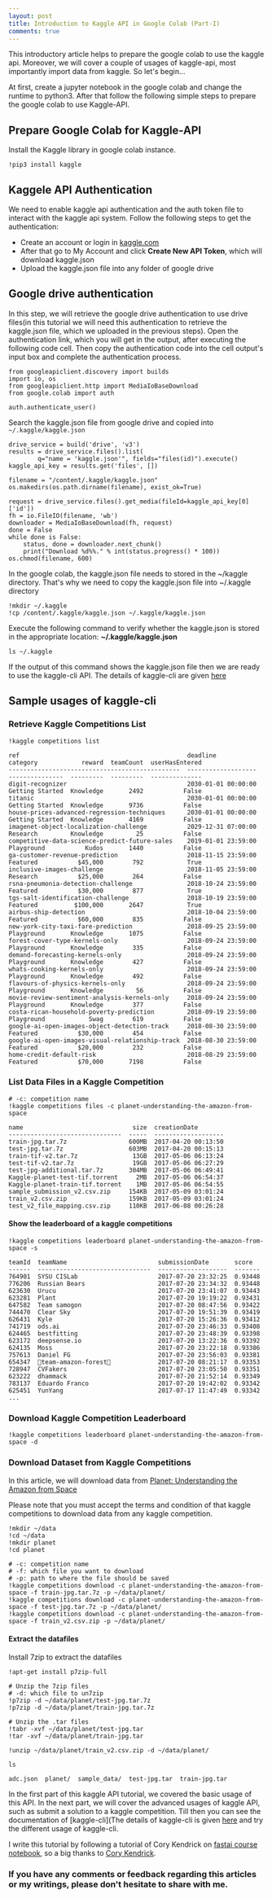 ```yaml
---
layout: post
title: Introduction to Kaggle API in Google Colab (Part-I)
comments: true
---
```


This introductory article helps to prepare the google colab to use the kaggle api. Moreover, we will cover a couple of usages of kaggle-api, most importantly import data from kaggle. So let's begin...

At first, create a jupyter notebook in the google colab and change the runtime to python3. After that follow the following simple steps to prepare the google colab to use Kaggle-API.

## Prepare Google Colab for Kaggle-API

Install the Kaggle library in google colab instance.
```
!pip3 install kaggle
```

## Kaggele API Authentication

We need to enable kaggle api authentication and the auth token file to interact with the kaggle api system. Follow the following steps to get the authentication:

*   Create an account or login in [kaggle.com](https://www.kaggle.com)
*   After that go to My Account and click **Create New API Token**, which will download kaggle.json
*   Upload the kaggle.json file into any folder of google drive



## Google drive authentication
In this step, we will retrieve the google drive authentication to use drive files(in this tutorial we will need this authentication to retrieve the kaggle.json file, which we uploaded in the previous steps). Open the authentication link, which you will get in the output, after executing the following code cell. Then copy the authentication code into the cell output's input box and complete the authentication process.


```
from googleapiclient.discovery import builds
import io, os
from googleapiclient.http import MediaIoBaseDownload
from google.colab import auth

auth.authenticate_user()
```

Search the kaggle.json file from google drive and copied into ```~/.kaggle/kaggle.json```


```
drive_service = build('drive', 'v3')
results = drive_service.files().list(
        q="name = 'kaggle.json'", fields="files(id)").execute()
kaggle_api_key = results.get('files', [])

filename = "/content/.kaggle/kaggle.json"
os.makedirs(os.path.dirname(filename), exist_ok=True)

request = drive_service.files().get_media(fileId=kaggle_api_key[0]['id'])
fh = io.FileIO(filename, 'wb')
downloader = MediaIoBaseDownload(fh, request)
done = False
while done is False:
    status, done = downloader.next_chunk()
    print("Download %d%%." % int(status.progress() * 100))
os.chmod(filename, 600)

```
In the google colab, the kaggle.json file needs to stored in the ~/kaggle directory. That's why we need to copy the kaggle.json file into ~/.kaggle directory
```
!mkdir ~/.kaggle
!cp /content/.kaggle/kaggle.json ~/.kaggle/kaggle.json
```

Execute the following command to verify whether the kaggle.json is stored in the appropriate location: **~/.kaggle/kaggle.json**


```
ls ~/.kaggle
```
If the output of this command shows the kaggle.json file then we are ready to use the kaggle-cli API. The details of kaggle-cli are given [here](https://github.com/floydwch/kaggle-cli)

## Sample usages of kaggle-cli

### Retrieve Kaggle Competitions List


```
!kaggle competitions list
```

    ref                                              deadline             category            reward  teamCount  userHasEntered
    -----------------------------------------------  -------------------  ---------------  ---------  ---------  --------------
    digit-recognizer                                 2030-01-01 00:00:00  Getting Started  Knowledge       2492           False
    titanic                                          2030-01-01 00:00:00  Getting Started  Knowledge       9736           False
    house-prices-advanced-regression-techniques      2030-01-01 00:00:00  Getting Started  Knowledge       4169           False
    imagenet-object-localization-challenge           2029-12-31 07:00:00  Research         Knowledge         25           False
    competitive-data-science-predict-future-sales    2019-01-01 23:59:00  Playground           Kudos       1440           False
    ga-customer-revenue-prediction                   2018-11-15 23:59:00  Featured           $45,000        792            True
    inclusive-images-challenge                       2018-11-05 23:59:00  Research           $25,000        264           False
    rsna-pneumonia-detection-challenge               2018-10-24 23:59:00  Featured           $30,000        877            True
    tgs-salt-identification-challenge                2018-10-19 23:59:00  Featured          $100,000       2647            True
    airbus-ship-detection                            2018-10-04 23:59:00  Featured           $60,000        835           False
    new-york-city-taxi-fare-prediction               2018-09-25 23:59:00  Playground       Knowledge       1075           False
    forest-cover-type-kernels-only                   2018-09-24 23:59:00  Playground       Knowledge        335           False
    demand-forecasting-kernels-only                  2018-09-24 23:59:00  Playground       Knowledge        427           False
    whats-cooking-kernels-only                       2018-09-24 23:59:00  Playground       Knowledge        492           False
    flavours-of-physics-kernels-only                 2018-09-24 23:59:00  Playground       Knowledge         56           False
    movie-review-sentiment-analysis-kernels-only     2018-09-24 23:59:00  Playground       Knowledge        377           False
    costa-rican-household-poverty-prediction         2018-09-19 23:59:00  Playground            Swag        619           False
    google-ai-open-images-object-detection-track     2018-08-30 23:59:00  Featured           $30,000        454           False
    google-ai-open-images-visual-relationship-track  2018-08-30 23:59:00  Featured           $20,000        232           False
    home-credit-default-risk                         2018-08-29 23:59:00  Featured           $70,000       7198           False


### List Data Files in a Kaggle Competition


```
# -c: competition name
!kaggle competitions files -c planet-understanding-the-amazon-from-space
```

    name                              size  creationDate
    -------------------------------  -----  -------------------
    train-jpg.tar.7z                 600MB  2017-04-20 00:13:50
    test-jpg.tar.7z                  603MB  2017-04-20 00:15:13
    train-tif-v2.tar.7z               13GB  2017-05-06 06:13:24
    test-tif-v2.tar.7z                19GB  2017-05-06 06:27:29
    test-jpg-additional.tar.7z       304MB  2017-05-06 06:49:41
    Kaggle-planet-test-tif.torrent     2MB  2017-05-06 06:54:37
    Kaggle-planet-train-tif.torrent    1MB  2017-05-06 06:54:55
    sample_submission_v2.csv.zip     154KB  2017-05-09 03:01:24
    train_v2.csv.zip                 159KB  2017-05-09 03:01:24
    test_v2_file_mapping.csv.zip     110KB  2017-06-08 00:26:28


#### Show the leaderboard of a kaggle competitions


```
!kaggle competitions leaderboard planet-understanding-the-amazon-from-space -s
```

    teamId  teamName                         submissionDate       score
    ------  -------------------------------  -------------------  -------
    764901  SYSU CISLab                      2017-07-20 23:32:25  0.93448
    776206  Russian Bears                    2017-07-20 23:34:32  0.93448
    623630  Urucu                            2017-07-20 23:41:07  0.93443
    623281  Plant                            2017-07-20 19:19:22  0.93431
    647582  Team samogon                     2017-07-20 08:47:56  0.93422
    744470  Clear Sky                        2017-07-20 19:51:39  0.93419
    626431  Kyle                             2017-07-20 15:26:36  0.93412
    741719  ods.ai                           2017-07-20 23:46:33  0.93408
    624465  bestfitting                      2017-07-20 23:48:39  0.93398
    623172  deepsense.io                     2017-07-20 13:22:36  0.93392
    624135  Moss                             2017-07-20 23:22:18  0.93386
    757613  Daniel FG                        2017-07-20 23:56:03  0.93381
    654347  🌴team-amazon-forest🌴             2017-07-20 08:21:17  0.93353
    728947  CVFakers                         2017-07-20 23:05:50  0.93351
    623222  dhammack                         2017-07-20 21:52:14  0.93349
    783137  Eduardo Franco                   2017-07-20 19:42:02  0.93342
    625451  YunYang                          2017-07-17 11:47:49  0.93342
    ...


### Download Kaggle Competition Leaderboard


```
!kaggle competitions leaderboard planet-understanding-the-amazon-from-space -d
```


### Download Dataset from Kaggle Competitions

In this article, we will download data from [Planet: Understanding the Amazon from Space](https://www.kaggle.com/c/planet-understanding-the-amazon-from-space)

Please note that you must accept the terms and condition of that kaggle competitions to download data from any kaggle competition.


```
!mkdir ~/data
!cd ~/data
!mkdir planet
!cd planet
```


```
# -c: competition name
# -f: which file you want to download
# -p: path to where the file should be saved
!kaggle competitions download -c planet-understanding-the-amazon-from-space -f train-jpg.tar.7z -p ~/data/planet/
!kaggle competitions download -c planet-understanding-the-amazon-from-space -f test-jpg.tar.7z -p ~/data/planet/
!kaggle competitions download -c planet-understanding-the-amazon-from-space -f train_v2.csv.zip -p ~/data/planet/
```

#### Extract the datafiles


Install 7zip to extract the datafiles
```
!apt-get install p7zip-full
```

```
# Unzip the 7zip files
# -d: which file to un7zip
!p7zip -d ~/data/planet/test-jpg.tar.7z
!p7zip -d ~/data/planet/train-jpg.tar.7z
```

```
# Unzip the .tar files
!tabr -xvf ~/data/planet/test-jpg.tar
!tar -xvf ~/data/planet/train-jpg.tar
```

```
!unzip ~/data/planet/train_v2.csv.zip -d ~/data/planet/
```

```
ls
```

    adc.json  planet/  sample_data/  test-jpg.tar  train-jpg.tar


In the first part of this kaggle API tutorial, we covered the basic usage of this API. In the next part, we will cover the advanced usages of kaggle API, such as submit a solution to a kaggle competition. Till then you can see the documentation of [kaggle-cli](The details of kaggle-cli is given [here](https://github.com/floydwch/kaggle-cli) and try the different usage of kaggle-cli.

I write this tutorial by following a tutorial of Cory Kendrick on [fastai course notebook](https://github.com/corykendrick/fastai_in_colab), so a big thanks to [Cory  Kendrick](https://github.com/corykendrick).

### If you have any comments or feedback regarding this articles or my writings, please don't hesitate to share with me.
